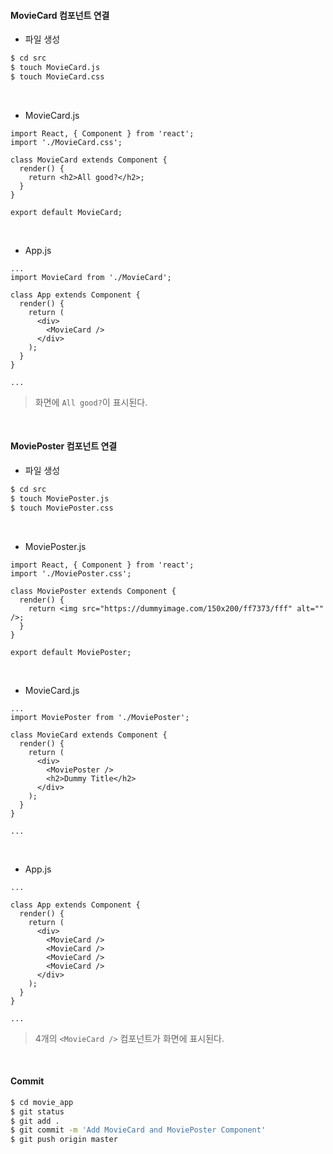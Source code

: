 #### MovieCard 컴포넌트 연결

- 파일 생성

```bash
$ cd src
$ touch MovieCard.js
$ touch MovieCard.css
```

<br>

- MovieCard.js

```react
import React, { Component } from 'react';
import './MovieCard.css';

class MovieCard extends Component {
  render() {
    return <h2>All good?</h2>;
  }
}

export default MovieCard;
```

<br>

- App.js

```react
...
import MovieCard from './MovieCard';

class App extends Component {
  render() {
    return (
      <div>
        <MovieCard />
      </div>
    );
  }
}

...
```

> 화면에 `All good?`이 표시된다.

<br>

#### MoviePoster 컴포넌트 연결

- 파일 생성

```bash
$ cd src
$ touch MoviePoster.js
$ touch MoviePoster.css
```

<br>

- MoviePoster.js

```react
import React, { Component } from 'react';
import './MoviePoster.css';

class MoviePoster extends Component {
  render() {
    return <img src="https://dummyimage.com/150x200/ff7373/fff" alt="" />;
  }
}

export default MoviePoster;
```

<br>

- MovieCard.js

```react
...
import MoviePoster from './MoviePoster';

class MovieCard extends Component {
  render() {
    return (
      <div>
        <MoviePoster />
        <h2>Dummy Title</h2>
      </div>
    );
  }
}

...
```

<br>

- App.js

```react
...

class App extends Component {
  render() {
    return (
      <div>
        <MovieCard />
        <MovieCard />
        <MovieCard />
        <MovieCard />
      </div>
    );
  }
}

...
```

> 4개의 `<MovieCard />` 컴포넌트가 화면에 표시된다.

<br>

#### Commit

```bash
$ cd movie_app
$ git status
$ git add .
$ git commit -m 'Add MovieCard and MoviePoster Component'
$ git push origin master
```

<br>

<br>